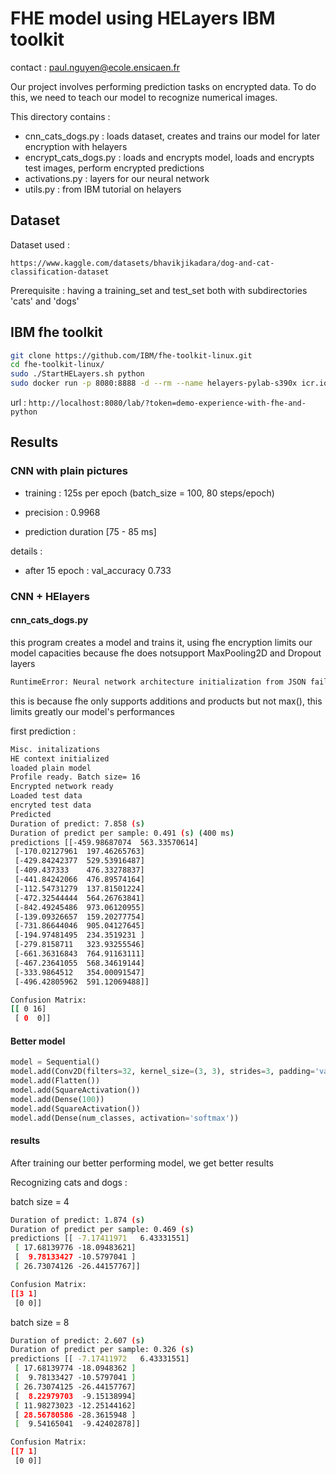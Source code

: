 # FHE model using HELayers IBM toolkit

contact : paul.nguyen@ecole.ensicaen.fr

Our project involves performing prediction tasks on encrypted data. To do this, we need to teach our model to recognize numerical images.

This directory contains :
- cnn_cats_dogs.py : loads dataset, creates and trains our model for later encryption with helayers
- encrypt_cats_dogs.py : loads and encrypts model, loads and encrypts test images, perform encrypted predictions
- activations.py : layers for our neural network
- utils.py : from IBM tutorial on helayers

## Dataset

Dataset used :
```
https://www.kaggle.com/datasets/bhavikjikadara/dog-and-cat-classification-dataset
```

Prerequisite : 
having a training_set and test_set both with subdirectories 'cats' and 'dogs'

## IBM fhe toolkit
```bash
git clone https://github.com/IBM/fhe-toolkit-linux.git
cd fhe-toolkit-linux/
sudo ./StartHELayers.sh python
sudo docker run -p 8080:8888 -d --rm --name helayers-pylab-s390x icr.io/helayers/helayers-pylab:latest
```
url : 
```http://localhost:8080/lab/?token=demo-experience-with-fhe-and-python```

## Results
### CNN with plain pictures
- training : 125s per epoch 
(batch_size = 100, 80 steps/epoch)

- precision : 0.9968

- prediction duration [75 - 85 ms] 

details :
- after 15 epoch : val_accuracy 0.733



### CNN + HElayers

#### cnn_cats_dogs.py
this program creates a model and trains it, using fhe encryption limits our model capacities because fhe does notsupport MaxPooling2D and Dropout layers

```bash
RuntimeError: Neural network architecture initialization from JSON failed: Neural network initialization from JSON encountered an operator type that is currently not supported: MaxPooling2D
```

this is because fhe only supports additions and products but not max(), this limits greatly our model's performances

first prediction :
```bash
Misc. initalizations
HE context initialized
loaded plain model
Profile ready. Batch size= 16
Encrypted network ready
Loaded test data
encryted test data
Predicted
Duration of predict: 7.858 (s)
Duration of predict per sample: 0.491 (s) (400 ms)
predictions [[-459.98687074  563.33570614]
 [-170.02127961  197.46265763]
 [-429.84242377  529.53916487]
 [-409.437333    476.33278837]
 [-441.84242066  476.89574164]
 [-112.54731279  137.81501224]
 [-472.32544444  564.26763841]
 [-842.49245486  973.06120955]
 [-139.09326657  159.20277754]
 [-731.86644046  905.04127645]
 [-194.97481495  234.3519231 ]
 [-279.8158711   323.93255546]
 [-661.36316843  764.91163111]
 [-467.23641055  568.34619144]
 [-333.9864512   354.00091547]
 [-496.42805962  591.12069488]]

Confusion Matrix:
[[ 0 16]
 [ 0  0]]
```

#### Better model
```python
model = Sequential()
model.add(Conv2D(filters=32, kernel_size=(3, 3), strides=3, padding='valid', input_shape=input_shape))
model.add(Flatten())
model.add(SquareActivation())
model.add(Dense(100))
model.add(SquareActivation())
model.add(Dense(num_classes, activation='softmax'))
```

#### results
After training our better performing model, we get better results

Recognizing cats and dogs :

batch size = 4
```bash
Duration of predict: 1.874 (s)
Duration of predict per sample: 0.469 (s)
predictions [[ -7.17411971   6.43331551]
 [ 17.68139776 -18.09483621]
 [  9.78133427 -10.5797041 ]
 [ 26.73074126 -26.44157767]]

Confusion Matrix:
[[3 1]
 [0 0]]
```

batch size = 8 
```bash
Duration of predict: 2.607 (s)
Duration of predict per sample: 0.326 (s)
predictions [[ -7.17411972   6.43331551]
 [ 17.68139774 -18.0948362 ]
 [  9.78133427 -10.5797041 ]
 [ 26.73074125 -26.44157767]
 [  8.22979703  -9.15138994]
 [ 11.98273023 -12.25144162]
 [ 28.56780586 -28.3615948 ]
 [  9.54165041  -9.42402878]]

Confusion Matrix:
[[7 1]
 [0 0]]
```
